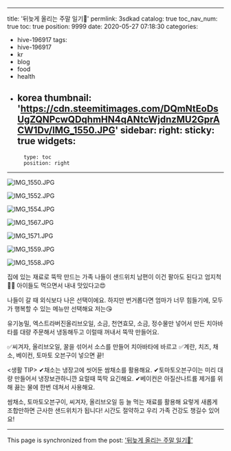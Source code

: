 
---
title: '뒤늦게 올리는 주말 일기🌿'
permlink: 3sdkad
catalog: true
toc_nav_num: true
toc: true
position: 9999
date: 2020-05-27 07:18:30
categories:
- hive-196917
tags:
- hive-196917
- kr
- blog
- food
- health
- korea
thumbnail: 'https://cdn.steemitimages.com/DQmNtEoDsUgZQNPcwQDqhmHN4qANtcWjdnzMU2GprACW1Dv/IMG_1550.JPG'
sidebar:
    right:
        sticky: true
widgets:
    -
        type: toc
        position: right
---


![IMG_1550.JPG](https://cdn.steemitimages.com/DQmNtEoDsUgZQNPcwQDqhmHN4qANtcWjdnzMU2GprACW1Dv/IMG_1550.JPG)


![IMG_1552.JPG](https://cdn.steemitimages.com/DQmXLXVv8wmxAsvrhy5T58oFzbDb2s5vAvXu4y2R64CuVQu/IMG_1552.JPG)


![IMG_1554.JPG](https://cdn.steemitimages.com/DQmQ65t8Et1uKmiuGrbrHLt2p1iCQDTVc7FZLU7vvX7htso/IMG_1554.JPG)

![IMG_1567.JPG](https://cdn.steemitimages.com/DQmPKn9yzzmkq87ARD37Kv9JYbamogxr2CeMGDSdBLLGU7R/IMG_1567.JPG)


![IMG_1571.JPG](https://cdn.steemitimages.com/DQmXCFegixNAnNdxrzButAUddHh2H3RDvCSEDFh6VccLgHZ/IMG_1571.JPG)




![IMG_1559.JPG](https://cdn.steemitimages.com/DQmSPVWFj4L71vWzC7T9WyzpW5m9VrWQFXmxd3KSJm7fgaS/IMG_1559.JPG)

![IMG_1558.JPG](https://cdn.steemitimages.com/DQmXJnouDFQXMdKNPtyCM1FgWNPnMk6E3pXw36USw1usP11/IMG_1558.JPG)








집에 있는 재료로 뚝딱 만드는 가족 나들이 샌드위치
남편이 이건 팔아도 된다고 엄지척👍🏼
아이들도 먹으면서 내내 맛있다고😍

나들이 갈 때 외식보다 나은 선택이에요.
하지만 번거롭다면 엄마가 너무 힘들기에,
모두가 행복할 수 있는 메뉴만 선택해요 저는😘

유기농밀, 엑스트라버진올리브오일, 소금, 천연효모, 소금, 정수물만 넣어서 만든 치아바타를 대량 주문해서 냉동해두고 이럴때 꺼내서 뚝딱 만들어요.

✅씨겨자, 올리브오일, 꿀을 섞어서
소스를 만들어 치아바타에 바르고
✅계란, 치즈, 채소, 베이컨, 토마토 오븐구이 넣으면 끝!

<생활 TIP>
✔︎채소는 냉장고에 씻어둔 쌈채소를 활용해요.
✔︎토마토오븐구이는 미리 대량 만들어서
냉장보관하니깐 요럴때 뚝딱 요긴해요.
✔︎베이컨은 아질산나트륨 제거를 위해
끓는 물에 한번 데쳐서 사용해요.

쌈채소, 토마토오븐구이, 씨겨자, 올리브오일 등
늘 먹는 재료를 활용해 요렇게 새롭게 조합만하면
근사한 샌드위치가 됩니다!
시간도 절약하고 우리 가족 건강도 챙길수 있어요!

- - -

This page is synchronized from the post: ['뒤늦게 올리는 주말 일기🌿'](https://steemit.com/@loveecho/3sdkad)
